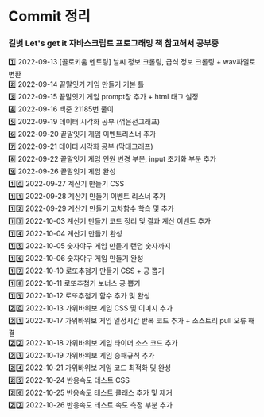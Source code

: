 # Commit 정리
### 길벗 Let's get it 자바스크립트 프로그래밍 책 참고해서 공부중 

:one: 2022-09-13 [콜로키움 멘토링] 날씨 정보 크롤링, 급식 정보 크롤링 + wav파일로 변환 <br>
:two: 2022-09-14 끝말잇기 게임 만들기 기본 틀 <br>
:three: 2022-09-15 끝말잇기 게임 prompt창 추가 + html 태그 설정 <br>
:four: 2022-09-16 백준 21185번 풀이 <br>
:five: 2022-09-19 데이터 시각화 공부 (꺾은선그래프) <br>
:six: 2022-09-20 끝말잇기 게임 이벤트리스너 추가 <br>
:seven: 2022-09-21 데이터 시각화 공부 (막대그래프) <br>
:eight: 2022-09-22 끝말잇기 게임 인원 변경 부분, input 초기화 부분 추가 <br>
:nine: 2022-09-26 끝말잇기 게임 완성 <br>
:one::zero: 2022-09-27 계산기 만들기 CSS <br>
:one::one: 2022-09-28 계산기 만들기 이벤트 리스너 추가 <br>
:one::two: 2022-09-29 계산기 만들기 고차함수 학습 및 추가 <br>
:one::three: 2022-10-03 계산기 만들기 코드 정리 및 결과 계산 이벤트 추가 <br>
:one::four: 2022-10-04 계산기 만들기 완성 <br>
:one::five: 2022-10-05 숫자야구 게임 만들기 랜덤 숫자까지 <br>
:one::six: 2022-10-06 숫자야구 게임 만들기 완성 <br>
:one::seven: 2022-10-10 로또추첨기 만들기 CSS + 공 뽑기 <br>
:one::eight: 2022-10-11 로또추첨기 보너스 공 뽑기 <br>
:one::nine: 2022-10-12 로또추첨기 함수 추가 및 완성 <br>
:two::zero: 2022-10-13 가위바위보 게임 CSS 및 이미지 추가 <br>
:two::one: 2022-10-17 가위바위보 게임 일정시간 반복 코드 추가 + 소스트리 pull 오류 해결 <br>
:two::two: 2022-10-18 가위바위보 게임 타이머 소스 코드 추가 <br>
:two::three: 2022-10-19 가위바위보 게임 승패규칙 추가 <br>
:two::four: 2022-10-21 가위바위보 게임 코드 최적화 및 완성 <br>
:two::five: 2022-10-24 반응속도 테스트 CSS <br>
:two::six: 2022-10-25 반응속도 테스트 클래스 추가 및 제거 <br>
:two::seven: 2022-10-26 반응속도 테스트 속도 측정 부분 추가 <br>